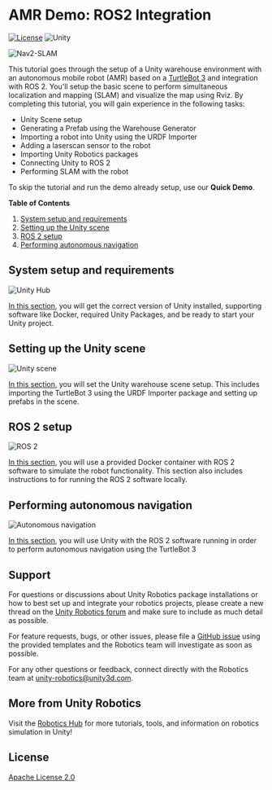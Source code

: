 # AMR Demo: ROS2 Integration

[![License](https://img.shields.io/badge/License-Apache%202.0-blue.svg)](https://opensource.org/licenses/Apache-2.0)
![Unity](https://img.shields.io/badge/unity-2020.3+-brightgreen)

![Nav2-SLAM](https://github.com/Unity-Technologies/Robotics-Nav2-SLAM-Example/blob/anthony/demo/tutorial/images/nav2-slam.png)

This tutorial goes through the setup of a Unity warehouse environment with an autonomous mobile robot (AMR) based on a [TurtleBot 3](https://emanual.robotis.com/docs/en/platform/turtlebot3/overview/) and integration with ROS 2. You'll setup the basic scene to perform simultaneous localization and mapping (SLAM) and visualize the map using Rviz. By completing this tutorial, you will gain experience in the following tasks:

 - Unity Scene setup
 - Generating a Prefab using the Warehouse Generator
 - Importing a robot into Unity using the URDF Importer
 - Adding a laserscan sensor to the robot
 - Importing Unity Robotics packages
 - Connecting Unity to ROS 2
 - Performing SLAM with the robot

To skip the tutorial and run the demo already setup, use our **Quick Demo**.

**Table of Contents**

 1. [System setup and requirements](https://github.com/Unity-Technologies/Robotics-Nav2-SLAM-Example/blob/anthony/demo/tutorial/system_setup.md)
 2. [Setting up the Unity scene](https://github.com/Unity-Technologies/Robotics-Nav2-SLAM-Example/blob/anthony/demo/tutorial/scene_setup.md)
 3. [ROS 2 setup](https://github.com/Unity-Technologies/Robotics-Nav2-SLAM-Example/blob/anthony/demo/tutorial/ros2_setup.md)
 4. [Performing autonomous navigation](https://github.com/Unity-Technologies/Robotics-Nav2-SLAM-Example/blob/anthony/demo/tutorial/autonomous_navigation.md)

## System setup and requirements

![Unity Hub](https://github.com/Unity-Technologies/Robotics-Nav2-SLAM-Example/blob/anthony/demo/tutorial/images/1_create_new_project.png)

[In this section](https://github.com/Unity-Technologies/Robotics-Nav2-SLAM-Example/blob/anthony/demo/tutorial/system_setup.md), you will get the correct version of Unity installed, supporting software like Docker, required Unity Packages, and be ready to start your Unity project.

## Setting up the Unity scene

![Unity scene](https://github.com/Unity-Technologies/Robotics-Nav2-SLAM-Example/blob/anthony/demo/tutorial/images/2-warehouse-scene.png)

[In this section](https://github.com/Unity-Technologies/Robotics-Nav2-SLAM-Example/blob/anthony/demo/tutorial/scene_setup.md), you will set the Unity warehouse scene setup. This includes importing the TurtleBot 3 using the URDF Importer package and setting up prefabs in the scene.

## ROS 2 setup

![ROS 2](https://github.com/Unity-Technologies/Robotics-Nav2-SLAM-Example/blob/anthony/demo/tutorial/images/ros2-running.png)

[In this section](https://github.com/Unity-Technologies/Robotics-Nav2-SLAM-Example/blob/anthony/demo/tutorial/ros2_setup.md), you will use a provided Docker container with ROS 2 software to simulate the robot functionality. This section also includes instructions to for running the ROS 2 software locally.

## Performing autonomous navigation

![Autonomous navigation](https://github.com/Unity-Technologies/Robotics-Nav2-SLAM-Example/blob/anthony/demo/tutorial/images/autonomous-navigation.png)

[In this section](https://github.com/Unity-Technologies/Robotics-Nav2-SLAM-Example/blob/anthony/demo/tutorial/autonomous_navigation.md), you will use Unity with the ROS 2 software running in order to perform autonomous navigation using the TurtleBot 3

## Support

For questions or discussions about Unity Robotics package installations or how to best set up and integrate your robotics projects, please create a new thread on the  [Unity Robotics forum](https://forum.unity.com/forums/robotics.623/)  and make sure to include as much detail as possible.

For feature requests, bugs, or other issues, please file a  [GitHub issue](https://github.com/Unity-Technologies/Robotics-Object-Pose-Estimation/issues)  using the provided templates and the Robotics team will investigate as soon as possible.

For any other questions or feedback, connect directly with the Robotics team at  [unity-robotics@unity3d.com](mailto:unity-robotics@unity3d.com).

## More from Unity Robotics

Visit the [Robotics Hub](https://github.com/Unity-Technologies/Unity-Robotics-Hub) for more tutorials, tools, and information on robotics simulation in Unity!

## License

[Apache License 2.0](https://github.com/Unity-Technologies/Robotics-Object-Pose-Estimation/blob/main/LICENSE)
